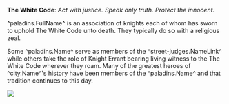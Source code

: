 __The White Code__: _Act with justice. Speak only truth. Protect the innocent._

^paladins.FullName^ is an association of knights each of whom has sworn to uphold The White Code unto death. They typically do so with a religious zeal. 

Some ^paladins.Name^ serve as members of the ^street-judges.NameLink^ while others take the role of Knight Errant bearing living witness to the The White Code wherever they roam. Many of the greatest heroes of ^city.Name^'s history have been members of the ^paladins.Name^ and that tradition continues to this day.

![](../images/radiant_arms.png)
